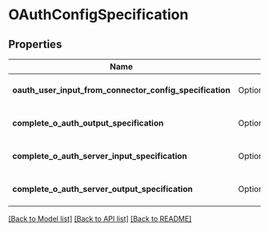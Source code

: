 # OAuthConfigSpecification

## Properties

Name | Type | Description | Notes
------------ | ------------- | ------------- | -------------
**oauth_user_input_from_connector_config_specification** | Option<[**serde_json::Value**](.md)> | OAuth specific blob. | [optional]
**complete_o_auth_output_specification** | Option<[**serde_json::Value**](.md)> | OAuth specific blob. | [optional]
**complete_o_auth_server_input_specification** | Option<[**serde_json::Value**](.md)> | OAuth specific blob. | [optional]
**complete_o_auth_server_output_specification** | Option<[**serde_json::Value**](.md)> | OAuth specific blob. | [optional]

[[Back to Model list]](../README.md#documentation-for-models) [[Back to API list]](../README.md#documentation-for-api-endpoints) [[Back to README]](../README.md)


